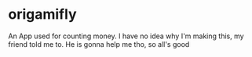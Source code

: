 # origamifly
An App used for counting money. I have no idea why I'm making this, my friend told me to. He is gonna help me tho, so all's good
